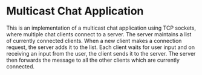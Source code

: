 # Multicast Chat Application

This is an implementation of a multicast chat application using TCP sockets, where multiple chat clients connect to a server. The server maintains a list of currently connected clients. When a new client makes a connection request, the server adds it to the list. Each client waits for user input and on receiving an input from the user, the client sends it to the server. The server then forwards the message to all the other clients which are currently connected.